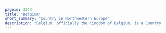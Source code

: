 ```yaml
---
pageid: 3343
title: "Belgium"
short_summary: "Country in Northwestern Europe"
description: "Belgium, officially the Kingdom of Belgium, is a Country in Northwestern Europe. The Country is bordered by Holland to the north Germany to the east Luxembourg to the Southeast France to the Southwest and the north Sea to the Northwest. It covers an Area of 30,689 Km2 and has a Population of more than 11. 5 million, making it the 22nd most densely populated Country in the World and the 6th most densely populated Country in Europe, with a Density of 376/km2. Belgium is Part of an Area known as the Low Countries, historically a somewhat larger Region than the Benelux Group of States, as it also included Parts of northern France. The Capital and largest metropolitan Area is Brussels and other major Cities are antwerp ghent Charleroi Lige Namur Bruges and Leuven."
---
```

